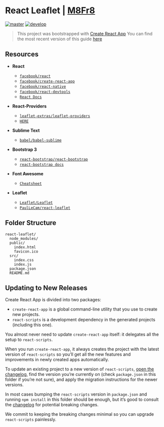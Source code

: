 
# React Leaflet | [**M8Fr8**](https://patevs.github.io/react-leaflet/ "M8Fr8 Homepage")

[![master](https://travis-ci.org/patevs/react-leaflet.svg?branch=master)](https://travis-ci.org/patevs/react-leaflet)
[![develop](https://travis-ci.org/patevs/react-leaflet.svg?branch=develop)](https://travis-ci.org/patevs/react-leaflet)

  > This project was bootstrapped with [Create React App](https://github.com/facebookincubator/create-react-app)
  > You can find the most recent version of this guide [here](https://github.com/facebookincubator/create-react-app/blob/master/packages/react-scripts/template/README.md)

## Resources

 * **React**
    * [`facebook/react`](https://github.com/facebook/react)
    * [`facebook/create-react-app`](https://github.com/facebook/create-react-app)
    * [`facebook/react-native`](https://github.com/facebook/react-native)
    * [`facebook/react-devtools`](https://github.com/facebook/react-devtools)
    * [`React Docs`](https://reactjs.org/docs/hello-world.html)

 * **React-Providers**
    * [`leaflet-extras/leaflet-providers`](https://github.com/leaflet-extras/leaflet-providers)
    * [`HERE`](https://developer.here.com/documentation/maps/topics/quick-start.html)
 
 * **Sublime Text**
    * [`babel/babel-sublime`](https://github.com/babel/babel-sublime)

 * **Bootstrap 3**
    * [`react-bootstrap/react-bootstrap`](https://github.com/react-bootstrap/react-bootstrap)
    * [`react-bootstrap docs`](https://react-bootstrap.github.io/getting-started/introduction/)
 
 * **Font Awesome**
    * [`Cheatsheet`](https://fontawesome.com/cheatsheet)  

 * **Leaflet**
    * [`Leaflet/Leaflet`](https://github.com/Leaflet/Leaflet)
    * [`PaulLeCam/react-leaflet`](https://github.com/PaulLeCam/react-leaflet)

## Folder Structure

```
react-leaflet/
  node_modules/
  public/
    index.html
    favicon.ico
  src/
    index.css
    index.js
  package.json
  README.md
```

## Updating to New Releases

Create React App is divided into two packages:

* `create-react-app` is a global command-line utility that you use to create new projects.
* `react-scripts` is a development dependency in the generated projects (including this one).

You almost never need to update `create-react-app` itself: it delegates all the setup to `react-scripts`.

When you run `create-react-app`, it always creates the project with the latest version of `react-scripts` so you’ll get all the new features and improvements in newly created apps automatically.

To update an existing project to a new version of `react-scripts`, [open the changelog](https://github.com/facebookincubator/create-react-app/blob/master/CHANGELOG.md), find the version you’re currently on (check `package.json` in this folder if you’re not sure), and apply the migration instructions for the newer versions.

In most cases bumping the `react-scripts` version in `package.json` and running `npm install` in this folder should be enough, but it’s good to consult the [changelog](https://github.com/facebookincubator/create-react-app/blob/master/CHANGELOG.md) for potential breaking changes.

We commit to keeping the breaking changes minimal so you can upgrade `react-scripts` painlessly.

<br />
<br />